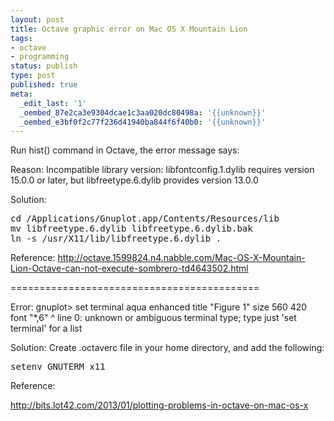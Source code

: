```yaml
---
layout: post
title: Octave graphic error on Mac OS X Mountain Lion
tags:
- octave
- programming
status: publish
type: post
published: true
meta:
  _edit_last: '1'
  _oembed_87e2ca3e9304dcae1c3aa020dc80498a: '{{unknown}}'
  _oembed_e3bf0f2c77f236d41940ba844f6f40b0: '{{unknown}}'
---
```

Run hist() command in Octave, the error message says:

Reason: Incompatible library version: libfontconfig.1.dylib requires version 15.0.0 or later, but libfreetype.6.dylib provides version 13.0.0

Solution:
<pre>cd /Applications/Gnuplot.app/Contents/Resources/lib 
mv libfreetype.6.dylib libfreetype.6.dylib.bak 
ln -s /usr/X11/lib/libfreetype.6.dylib .</pre>
Reference:
http://octave.1599824.n4.nabble.com/Mac-OS-X-Mountain-Lion-Octave-can-not-execute-sombrero-td4643502.html

===========================================

Error:
gnuplot&gt; set terminal aqua enhanced title "Figure 1" size 560 420 font "*,6"
^
line 0: unknown or ambiguous terminal type; type just 'set terminal' for a list

Solution:
Create .octaverc file in your home directory, and add the following:

<pre>setenv GNUTERM x11</pre>

Reference:

http://bits.lot42.com/2013/01/plotting-problems-in-octave-on-mac-os-x
